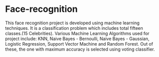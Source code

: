 # Face-recognition
This face recognition project is developed using machine learning techniques. It is a classification problem which includes total fifteen
classes.(15 Celebrities). Various Machine Learning Algorithms used for project include: KNN, Naive Bayes - Bernoulli, Naive Bayes -
Gaussian, Logistic Regression, Support Vector Machine and Random Forest. Out of these, the one with maximum accuracy is selected using
voting classifier.
